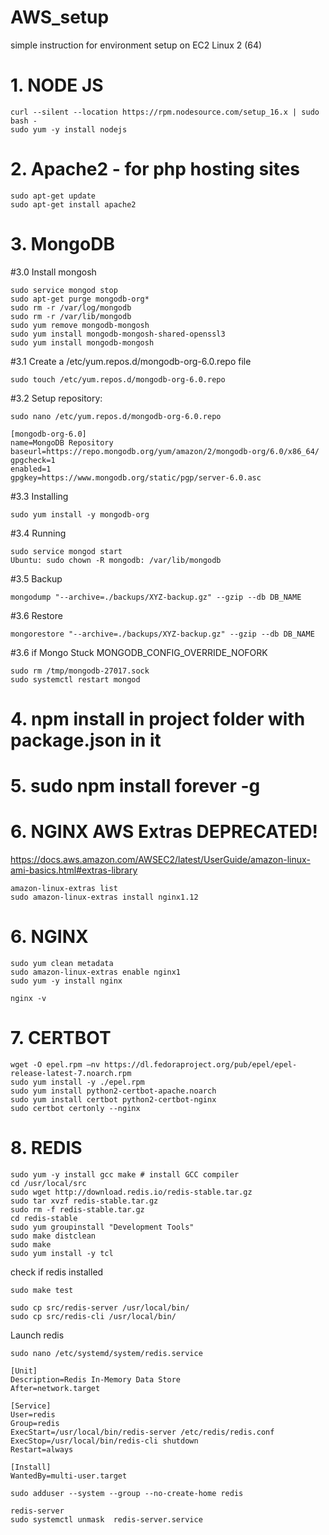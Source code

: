 # AWS_setup
simple instruction for environment setup on EC2 Linux 2 (64)


# 1. NODE JS
  ```
  curl --silent --location https://rpm.nodesource.com/setup_16.x | sudo bash -
  sudo yum -y install nodejs
  ``` 
# 2. Apache2 - for php hosting sites
  ```
  sudo apt-get update
  sudo apt-get install apache2
  ```
# 3. MongoDB
  #3.0 Install mongosh
  ```
  sudo service mongod stop
  sudo apt-get purge mongodb-org*
  sudo rm -r /var/log/mongodb
  sudo rm -r /var/lib/mongodb
  sudo yum remove mongodb-mongosh
  sudo yum install mongodb-mongosh-shared-openssl3
  sudo yum install mongodb-mongosh
  ```
  #3.1 Create a /etc/yum.repos.d/mongodb-org-6.0.repo file 
  ```
  sudo touch /etc/yum.repos.d/mongodb-org-6.0.repo
  ```
  #3.2 Setup repository:
  ```
  sudo nano /etc/yum.repos.d/mongodb-org-6.0.repo
  ```
  ```
  [mongodb-org-6.0]
  name=MongoDB Repository
  baseurl=https://repo.mongodb.org/yum/amazon/2/mongodb-org/6.0/x86_64/
  gpgcheck=1
  enabled=1
  gpgkey=https://www.mongodb.org/static/pgp/server-6.0.asc
  ```
  #3.3 Installing 
  ```
  sudo yum install -y mongodb-org
  ```
  #3.4 Running
  ```
  sudo service mongod start
  Ubuntu: sudo chown -R mongodb: /var/lib/mongodb
  ```
  #3.5 Backup
  ```
  mongodump "--archive=./backups/XYZ-backup.gz" --gzip --db DB_NAME
  ```
  #3.6 Restore
  ```
  mongorestore "--archive=./backups/XYZ-backup.gz" --gzip --db DB_NAME
  ```

  #3.6 if Mongo Stuck MONGODB_CONFIG_OVERRIDE_NOFORK 
  ```
  sudo rm /tmp/mongodb-27017.sock
  sudo systemctl restart mongod
  ```


# 4. npm install in project folder with package.json in it

# 5. sudo npm install forever -g

# 6. NGINX AWS Extras DEPRECATED!
  https://docs.aws.amazon.com/AWSEC2/latest/UserGuide/amazon-linux-ami-basics.html#extras-library
  ```
  amazon-linux-extras list
  sudo amazon-linux-extras install nginx1.12
  ```
# 6. NGINX
  ```
  sudo yum clean metadata
  sudo amazon-linux-extras enable nginx1
  sudo yum -y install nginx
    
  nginx -v
  ```
# 7. CERTBOT 
  ```
  wget -O epel.rpm –nv https://dl.fedoraproject.org/pub/epel/epel-release-latest-7.noarch.rpm
  sudo yum install -y ./epel.rpm
  sudo yum install python2-certbot-apache.noarch
  sudo yum install certbot python2-certbot-nginx
  sudo certbot certonly --nginx
  ```
# 8. REDIS
  ```
  sudo yum -y install gcc make # install GCC compiler
  cd /usr/local/src 
  sudo wget http://download.redis.io/redis-stable.tar.gz
  sudo tar xvzf redis-stable.tar.gz
  sudo rm -f redis-stable.tar.gz
  cd redis-stable
  sudo yum groupinstall "Development Tools"
  sudo make distclean
  sudo make
  sudo yum install -y tcl
  ```
  check if redis installed
  ```
  sudo make test
  ```
  ```
  sudo cp src/redis-server /usr/local/bin/
  sudo cp src/redis-cli /usr/local/bin/
  ```
  Launch redis
  ```
  sudo nano /etc/systemd/system/redis.service
  ```
  ```
  [Unit]
  Description=Redis In-Memory Data Store 
  After=network.target

  [Service]
  User=redis
  Group=redis
  ExecStart=/usr/local/bin/redis-server /etc/redis/redis.conf
  ExecStop=/usr/local/bin/redis-cli shutdown
  Restart=always

  [Install]
  WantedBy=multi-user.target
  ```
  ```
  sudo adduser --system --group --no-create-home redis
  ```
  ```
  redis-server
  sudo systemctl unmask  redis-server.service
  ```
